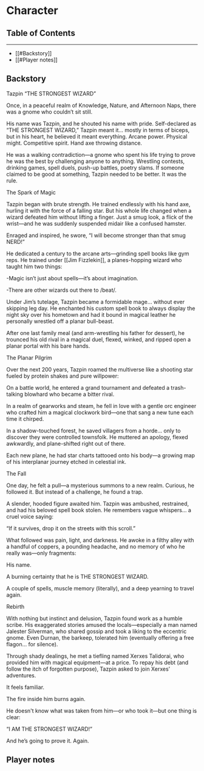 # Character
## Table of Contents
---
- [[#Backstory]]
- [[#Player notes]]
## Backstory
Tazpin “THE STRONGEST WIZARD”

Once, in a peaceful realm of Knowledge, Nature, and Afternoon Naps, there was a gnome who couldn’t sit still.

His name was Tazpin, and he shouted his name with pride. Self-declared as “THE STRONGEST WIZARD,” Tazpin meant it… mostly in terms of biceps, but in his heart, he believed it meant everything. Arcane power. Physical might. Competitive spirit. Hand axe throwing distance.

He was a walking contradiction—a gnome who spent his life trying to prove he was the best by challenging anyone to anything. Wrestling contests, drinking games, spell duels, push-up battles, poetry slams. If someone claimed to be good at something, Tazpin needed to be better. It was the rule.

The Spark of Magic

Tazpin began with brute strength. He trained endlessly with his hand axe, hurling it with the force of a falling star. But his whole life changed when a wizard defeated him without lifting a finger. Just a smug look, a flick of the wrist—and he was suddenly suspended midair like a confused hamster.

Enraged and inspired, he swore, “I will become stronger than that smug NERD!”

He dedicated a century to the arcane arts—grinding spell books like gym reps. He trained under [[Jim Fizzlekin]], a planes-hopping wizard who taught him two things:

-Magic isn’t just about spells—it’s about imagination.

-There are other wizards out there to /beat/.

Under Jim’s tutelage, Tazpin became a formidable mage… without ever skipping leg day. He enchanted his custom spell book to always display the night sky over his hometown and had it bound in magical leather he personally wrestled off a planar bull-beast.

After one last family meal (and arm-wrestling his father for dessert), he trounced his old rival in a magical duel, flexed, winked, and ripped open a planar portal with his bare hands.

The Planar Pilgrim

Over the next 200 years, Tazpin roamed the multiverse like a shooting star fueled by protein shakes and pure willpower:

On a battle world, he entered a grand tournament and defeated a trash-talking blowhard who became a bitter rival.

In a realm of gearworks and steam, he fell in love with a gentle orc engineer who crafted him a magical clockwork bird—one that sang a new tune each time it chirped.

In a shadow-touched forest, he saved villagers from a horde… only to discover they were controlled townsfolk. He muttered an apology, flexed awkwardly, and plane-shifted right out of there.

Each new plane, he had star charts tattooed onto his body—a growing map of his interplanar journey etched in celestial ink.

The Fall

One day, he felt a pull—a mysterious summons to a new realm. Curious, he followed it. But instead of a challenge, he found a trap.

A slender, hooded figure awaited him. Tazpin was ambushed, restrained, and had his beloved spell book stolen. He remembers vague whispers… a cruel voice saying:

“If it survives, drop it on the streets with this scroll.”

What followed was pain, light, and darkness. He awoke in a filthy alley with a handful of coppers, a pounding headache, and no memory of who he really was—only fragments:

His name.

A burning certainty that he is THE STRONGEST WIZARD.

A couple of spells, muscle memory (literally), and a deep yearning to travel again.

Rebirth

With nothing but instinct and delusion, Tazpin found work as a humble scribe. His exaggerated stories amused the locals—especially a man named Jalester Silverman, who shared gossip and took a liking to the eccentric gnome. Even Durnan, the barkeep, tolerated him (eventually offering a free flagon… for silence).

Through shady dealings, he met a tiefling named Xerxes Talidorai, who provided him with magical equipment—at a price. To repay his debt (and follow the itch of forgotten purpose), Tazpin asked to join Xerxes’ adventures.

It feels familiar.

The fire inside him burns again.

He doesn't know what was taken from him—or who took it—but one thing is clear:

“I AM THE STRONGEST WIZARD!”

And he’s going to prove it. Again.

## Player notes